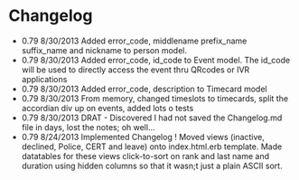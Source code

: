 Changelog
=========
- 0.79 8/30/2013 Added error_code, middlename prefix_name suffix_name and nickname to person model. 
- 0.79 8/30/2013 Added error_code, id_code to Event model. The id_code will be used to directly access the event thru QRcodes or IVR applications
- 0.79 8/30/2013 Added error_code, description to Timecard model
- 0.79 8/30/2013 From memory, changed timeslots to timecards, split the accordian div up on events, added lots o tests
- 0.79 8/30/2013 DRAT - Discovered I had not saved the Changelog.md file in days, lost the notes; oh well...
- 0.79 8/24/2013 Implemented Changelog ! Moved views (inactive, declined, Police, CERT and leave) onto index.html.erb template. Made datatables for these views click-to-sort on rank and last name and duration using hidden columns so that it wasn;t just a plain ASCII sort.